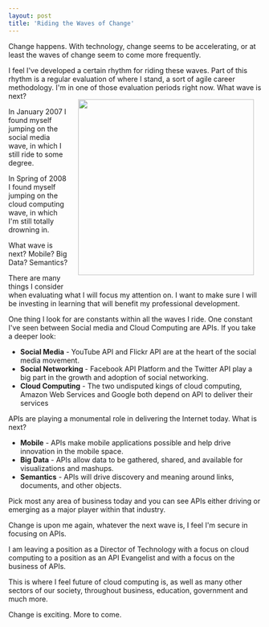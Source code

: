 ```yaml
---
layout: post
title: 'Riding the Waves of Change'
---
```

Change happens.  With technology, change seems to be accelerating, or at least the waves of change seem to come more frequently.<p></p>
I feel I've developed a certain rhythm for riding these waves.   Part of this rhythm is a regular evaluation of where I stand, a sort of agile career methodology.  I'm in one of those evaluation periods right now.
<img style="padding: 15px;" src="http://kinlane-productions.s3.amazonaws.com/waves.jpg" alt="" width="350" align="right" />
What wave is next?<p></p>
In January 2007 I found myself jumping on the social media wave, in which I still ride to some degree.<p></p>
In Spring of 2008 I found myself jumping on the cloud computing wave, in which I'm still totally drowning in.<p></p>
What wave is next?  Mobile?  Big Data?  Semantics?<p></p>
There are many things I consider when evaluating what I will focus my attention on.  I want to make sure I will be investing in learning that will benefit my professional development.<p></p>
One thing I look for are constants within all the waves I ride.  One constant I've seen between Social media and Cloud Computing are APIs.  If you take a deeper look:
<ul class="mainlist">
	<li><strong>Social Media</strong> - YouTube API and Flickr API are at the heart of the social media movement.</li>
	<li><strong>Social Networking </strong>- Facebook API Platform and the Twitter API play a big part in the growth and adoption of social networking.</li>
	<li><strong>Cloud Computing</strong> - The two undisputed kings of cloud computing,  Amazon Web Services and Google both depend on API to deliver their services</li>
</ul>
APIs are playing a monumental role in delivering the Internet today.  What is next?
<ul class="mainlist">
	<li><strong>Mobile</strong> - APIs make mobile applications possible and help drive innovation in the mobile space.</li>
	<li><strong>Big Data</strong> - APIs allow data to be gathered, shared, and available for visualizations and mashups.</li>
	<li><strong>Semantics</strong> - APIs will drive discovery and meaning around links, documents, and other objects.</li>
</ul>
Pick most any area of business today and you can see APIs either driving or emerging as a major player within that industry.<p></p>
Change is upon me again, whatever the next wave is, I feel I'm secure in focusing on APIs.<p></p>
I am leaving a position as a Director of Technology with a focus on cloud computing to a position as an API Evangelist and with a focus on the business of APIs.<p></p>
This is where I feel future of cloud computing is, as well as many other sectors of our society, throughout business, education, government and much more.<p></p>
Change is exciting.  More to come.
